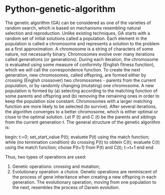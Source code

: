 # Python-genetic-algorithm
  The genetic algorithm (GA) can be considered as one of the varieties of random search, which is based on mechanisms resembling natural selection and reproduction.
  Unlike existing techniques, GA starts with a random set of initial solutions called a population. Each element in the population is called a chromosome and represents a solution to the problem as a first approximation. A chromosome is a string of characters of some nature, not necessarily binary. Chromosomes evolve over many iterations called generations (or generations). During each iteration, the chromosome is evaluated using some measure of conformity (English fitness function), which we will call the correspondence function. To create the next generation, new chromosomes, called offspring, are formed either by crossing (English crossover) two chromosomes - parents from the current population, or by randomly changing (mutating) one chromosome. A new population is formed by (a) selecting according to the matching function of some parents and offspring and (b) removing the remaining ones in order to keep the population size constant.
  Chromosomes with a larger matching function are more likely to be selected (to survive). After several iterations, the algorithm converges to a better chromosome, which is either optimal or close to the optimal solution. Let P (t) and C (t) be the parents and siblings from the current generation t. The general structure of the genetic algorithm is:

begin:
      t:=0;
      set_start_value P(t);
      evaluete P(t) using the match function;
      while (no termination condition) do
        crossing P(t) to obtein C(t);
        evaluete C(t) using the match function;
        choise P(t+1) from P(t) and C(t);
        t:=t+1
       end
 end
 
  Thus, two types of operations are used: 
  1. Genetic operations: crossing and mutation; 
  2. Evolutionary operation: a choice. 
  Genetic operations are reminiscent of the process of gene inheritance when creating a new offspring in each generation. The evolutionary operation, moving from one population to the next, resembles the process of Darwin evolution.
